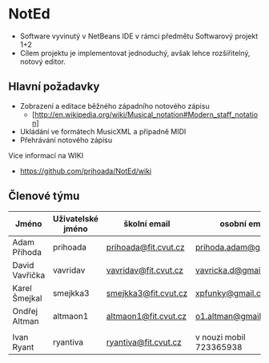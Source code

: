# NotEd

* Software vyvinutý v NetBeans IDE v rámci předmětu Softwarový projekt 1+2
* Cílem projektu je implementovat jednoduchý, avšak lehce rozšiřitelný, notový editor.

## Hlavní požadavky

* Zobrazení a editace běžného západního notového zápisu
  * [http://en.wikipedia.org/wiki/Musical_notation#Modern_staff_notation]
* Ukládání ve formátech MusicXML a případně MIDI
* Přehrávání notového zápisu

Více informací na WIKI
* https://github.com/prihoada/NotEd/wiki

## Členové týmu
| Jméno | Uživatelské jméno | školní email | osobní email |
|---------------|-----------------|---------------------|------------------|
| Adam Příhoda | prihoada | prihoada@fit.cvut.cz | prihoda.adam@gmail.com |
| David Vavřička | vavridav | vavridav@fit.cvut.cz | vavricka.d@gmail.com |
| Karel Šmejkal | smejkka3 | smejkka3@fit.cvut.cz | xpfunky@gmail.com |
| Ondřej Altman | altmaon1 | altmaon1@fit.cvut.cz | o1.altman@gmail.com |
| | | | |
| Ivan Ryant | ryantiva | ryantiva@fit.cvut.cz | v nouzi mobil 723365938 |
